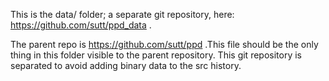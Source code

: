 This is the data/ folder; a separate git repository, here: https://github.com/sutt/ppd_data .

The parent repo is https://github.com/sutt/ppd .This file should be the only thing in this folder visible to the parent repository. This git repository is separated to avoid adding binary data to the src history.